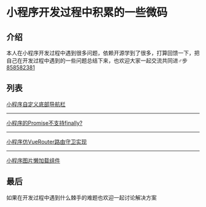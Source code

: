 # 小程序开发过程中积累的一些微码

## 介绍

本人在小程序开发过程中遇到很多问题，依赖开源学到了很多，打算回馈一下，把自己在开发过程中遇到的一些问题总结下来，也欢迎大家一起交流共同进♂步[858582381](http://wpa.qq.com/msgrd?v=3&uin=858582381)

## 列表

[小程序自定义底部导航栏](./custom-tabbar)

***

[小程序的Promise不支持finally?](./promise-polyfill)

*** 

[小程序仿VueRouter路由守卫实现](./router-defend)

*** 

[小程序图片懒加载组件](./lazy-image)

## 最后

如果在开发过程中遇到什么棘手的难题也欢迎一起讨论解决方案